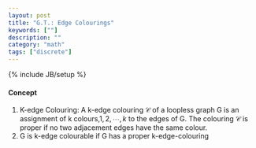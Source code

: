 ```yaml
---
layout: post
title: "G.T.: Edge Colourings"
keywords: [""]
description: ""
category: "math"
tags: ["discrete"]
---
```

{% include JB/setup %}

#### Concept
1. K-edge Colouring: A k-edge colouring $\mathscr{C}$ of a loopless graph G is
   an assignment of k colours,$1,2,\cdots,k$  to the edges of G. The colouring
   $\mathscr{C}$ is proper if no two adjacement edges have the same colour.
2. G is k-edge colourable if G has a proper k-edge-colouring

